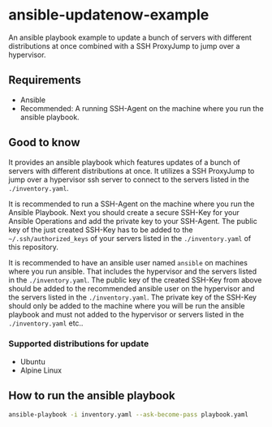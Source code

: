 # ansible-updatenow-example
An ansible playbook example to update a bunch of servers with different distributions at once combined with a SSH ProxyJump to jump over a hypervisor.

## Requirements
- Ansible
- Recommended: A running SSH-Agent on the machine where you run the ansible playbook.

## Good to know
It provides an ansible playbook which features updates of a bunch of servers with different distributions at once. It utilizes a SSH ProxyJump to jump over a hypervisor ssh server to connect to the servers listed in the `./inventory.yaml`.

It is recommended to run a SSH-Agent on the machine where you run the Ansible Playbook. Next you should create a secure SSH-Key for your Ansible Operations and add the private key to your SSH-Agent. The public key of the just created SSH-Key has to be added to the `~/.ssh/authorized_keys` of your servers listed in the `./inventory.yaml` of this repository.

It is recommended to have an ansible user named `ansible` on machines where you run ansible. That includes the hypervisor and the servers listed in the `./inventory.yaml`. The public key of the created SSH-Key from above should be added to the recommended ansible user on the hypervisor and the servers listed in the `./inventory.yaml`. The private key of the SSH-Key should only be added to the machine where you will be run the ansible playbook and must not added to the hypervisor or servers listed in the `./inventory.yaml` etc..

### Supported distributions for update
* Ubuntu
* Alpine Linux

## How to run the ansible playbook
```bash
ansible-playbook -i inventory.yaml --ask-become-pass playbook.yaml
```
